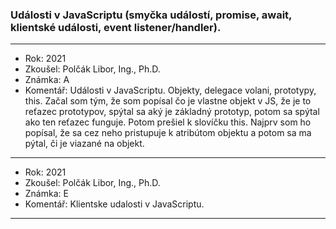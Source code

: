 ### Události v JavaScriptu (smyčka událostí, promise, await, klientské události, event listener/handler).

----------------------------------------

- Rok: 2021
- Zkoušel: Polčák Libor, Ing., Ph.D.
- Známka: A
- Komentář: Události v JavaScriptu. Objekty, delegace volani, prototypy, this. Začal som tým, že som popísal čo je vlastne objekt v JS, že je to reťazec prototypov, spýtal sa aký je základný prototyp, potom sa spýtal ako ten reťazec funguje. Potom prešiel k slovíčku this. Najprv som ho popísal, že sa cez neho pristupuje k atribútom objektu a potom sa ma pýtal, či je viazané na objekt.

----------------------------------------

- Rok: 2021
- Zkoušel: Polčák Libor, Ing., Ph.D.
- Známka: E
- Komentář: Klientske udalosti v JavaScriptu.

----------------------------------------
